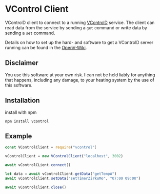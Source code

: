 # VControl Client

VControlD client to connect to a running [VControlD](https://github.com/openv/vcontrold) service.
The client can read data from the service by sending a `get` command or write data by sending a `set` command.

Details on how to set up the hard- and software to get a VControlD server running can be found in the [OpenV-Wiki](https://github.com/openv/openv/wiki).

## Disclaimer

You use this software at your own risk. I can not be held liably for anything that happens, including any damage, to your heating system by the use of this software.

## Installation

install with npm

```
npm install vcontrol
```

## Example

```javascript
const VControlClient = require("vcontrol")

vControlClient = new VControlClient("localhost", 3002)

await vControlCLient.connect()

let data = await vControlClient.getData("getTempA")
await vControlClient.setData("setTimerZirkuMo", "07:00 09:00")

await vControlClient.close()
```

